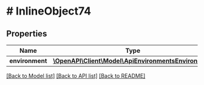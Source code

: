 # # InlineObject74

## Properties

Name | Type | Description | Notes
------------ | ------------- | ------------- | -------------
**environment** | [**\OpenAPI\Client\Model\ApiEnvironmentsEnvironment**](ApiEnvironmentsEnvironment.md) |  |

[[Back to Model list]](../../README.md#models) [[Back to API list]](../../README.md#endpoints) [[Back to README]](../../README.md)
